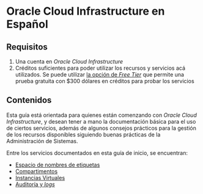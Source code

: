 # Oracle Cloud Infrastructure en Español

## Requisitos

1. Una cuenta en *Oracle Cloud Infrastructure*
2. Créditos suficientes para poder utilizar los recursos y servicios acá utilizados. Se puede utilizar [la opción de *Free Tier*](https://www.oracle.com/cl/cloud/free/) que permite una prueba gratuita con $300 dólares en créditos para probar los servicios

## Contenidos

Esta guía está orientada para quienes están comenzando con *Oracle Cloud Infrastructure*, y desean tener a mano la documentación básica para el uso de ciertos servicios, además de algunos consejos prácticos para la gestión de los recursos disponibles siguiendo buenas prácticas de la Administración de Sistemas.

Entre los servicios documentados en esta guía de inicio, se encuentran:

- [Espacio de nombres de etiquetas](https://github.com/MnKGuitarPro/oci/blob/master/tag-namespace/tag-namespace.md)
- [Compartimentos](https://github.com/MnKGuitarPro/oci/blob/master/compartment/compartment.md)
- [Instancias Virtuales](https://github.com/MnKGuitarPro/oci/blob/master/vm/vm.md)
- [Auditoría y *logs*](https://github.com/MnKGuitarPro/oci/blob/master/log/log.md)